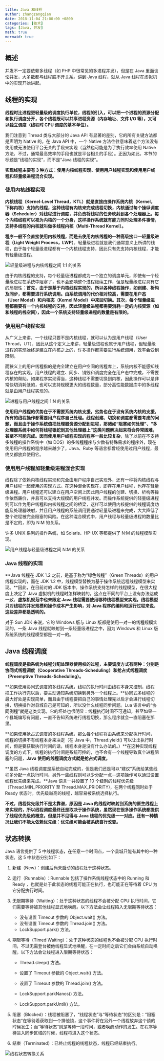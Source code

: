 ```yaml
---
title: Java 和线程
author: zhangzangqian
date: 2018-11-04 21:00:00 +0800
categories: [技术]
tags: [Java, 并发]
math: true
mermaid: true
---
```


## 概述

并发不一定要依赖多线程（如 PHP 中很常见的多进程并发），但是在 Java 里面谈论并发，大多数都与线程脱不开关系。讲到 Java 线程，就从 Java 线程在虚拟机中的实现开始讲起。

## 线程的实现

**线程时比进程更轻量级的调度执行单位，线程的引入，可以把一个进程的资源分配和执行调度分开，各个线程既可以共享进程资源（内存地址、文件 I/O 等），又可以独立调度（线程时 CPU 调度的基本单位）。**

我们注意到 Thread 类与大部分的 Java API 有显著的差别，它的所有关键方法都是声明为 Native 的。在 Java API 中，一个 Native 方法往往意味着这个方法没有使用或无法使用平台无关的手段来实现（当然也可能是为了执行效率使用 Native 方法，不过，通常最高效率的手段也就是平台相关的手段）。正因为如此，本节的标题是“线程的实现”，而不是“Java 线程的实现”。

**实现线程主要有 3 种方式：使用内核线程实现、使用用户线程实现和使用用户线程和轻量级进程混合实现。**

### 使用内核线程实现

**内核线程（Kernel-Level Thread，KTL）就是直接由操作系统内核（Kernel，下称内核）支持的线程，这种线程有内核来完成线程切换，内核通过每个操纵调度器（Scheduler）对线程进行调度，并负责将线程的任务映射到各个处理器上。每个内核线程可以视为内核的一个分身，这样操作系统就有能力同时处理多件事情，支持多线程的内核就叫做多线程内核（Multi-Thread Kernel）。**

**程序一般不会直接使用内核线程，而是去使用内核线程的一种高级接口—轻量级进程（Light Weight Process，LWP）**，轻量级进程就是我们通常意义上所讲的线程，由于每个轻量级进程都有一个内核线程支持，因此只有先支持内核线程，才能有轻量级进程。

![轻量级进程与内核线程之间 1:1 的关系](/assets/img/qljjcyxcgx.jpeg)

由于内核线程的支持，每个轻量级进程都成为一个独立的调度单元，即使有一个轻量级进程在系统中阻塞了，也不会影响整个进程继续工作，但是轻量级进程具有它的局限性：**首先，由于是基于内核线程实现的，所以各种线程操作，如创建、析构及同步，都需要进行系统调用。由系统调用的代价相对较高，需要在用户态（User Model）和内核态（Kernel Model）中来回切换。其次，每个轻量级进程都需要有一个内核线程的支持，因此轻量级进程都需要消耗一定的内核资源（如和线程的栈空间），因此一个系统支持轻量级进程的数量是有限的。**

### 使用用户线程实现

从广义上来讲，一个线程只要不是内核线程，就可以认为是用户线程（User Thread，UT），因此从这个定义上来讲，轻量级进程也属于用户线程，但轻量级进程的实现始终是建立在内核之上的，许多操作都需要进行系统调用，效率会受到限制。

而狭义上的用户线程指的是完全建立在用户空间的线程库上，系统内核不能感知线程存在的实现。用户线程的建立、同步、销毁和调度完全在用户态中完成，不需要内核的帮助。如果程序实现得当，这种线程不需要切换到内核，因此操作可以是非常快切消耗低的，也可以支持规模更大的线程数量，部分高性能数据库中的多线程就是由用户线程实现的。

![进程与用户线程之间 1:N 的关系](/assets/img/jcyyhxcgx.jpeg)

**使用用户线程的优势在于不需要系统内核支援，劣势也在于没有系统内核的支援，所有的线程操作都需要用户程序自己处理。线程创建、切换和调度都需要考虑的问题，而且由于操作系统值把处理器资源分配到进程，那诸如“阻塞如何处理”、“多处理器系统中如何将线程银蛇到其他处理器上”这类问题解决起来将会异常困难，甚至不可能完成。因而使用用户线程实现的程序一般比较复杂**，除了以前在不支持多线程的操作系统中（如 DOS）的多线程程序与少数有特殊需求的程序外，现在使用用户线程的程序越来越少了，Java、Ruby 等语言都曾经使用过用户线程，最终又都放弃使用它。

### 使用用户线程加轻量级进程混合实现

线程除了依赖内核线程实现和完全由用户程序自己实现外，还有一种将内核线程与用户线程一起使用的实现方式。在这种混合实现在，即存在用户线程，也存在轻量级进程。用户线程还可以建立在用户空间上因此用户线程的创建、切换、析构等操作依然廉价，并且可以支持大规模的用户线程并发。而操作系统提供的轻量级进程则可以作为用户线程和内核线程之间的桥梁，这样可以使用内核提供的线程调度功能及处理器映射，并且用户线程的系统调用要通过轻量级进程来完成，大大降低了整个进程被完全阻塞的风险。在这种混合模式中，用户线程与轻量级进程的数量比是不定的，即为 N:M 的关系。

许多 UNIX 系列的操作系统，如 Solaris、HP-UX 等都提供了 N:M 的线程模型实现。

![用户线程与轻量级进程之间 N:M 的关系](/assets/img/yhxcyqljjcgx.jpeg)

### Java 线程的实现

**Java 线程在 JDK 1.2 之前，是基于称为“绿色线程”（Green Threads）的用户线程实现的，而在 JDK 1.2 中，线程模型替换为基于操作系统远程线程模型来实现。**因此，在目前对的 JDK 版本中，操作系统支持怎样的线程模型，在很大程度上决定了 Java 虚拟机的线程时怎样映射的，这点在不同的平台上没有办法达成一致，**虚拟机规范中也未限定 Java 线程需要使用哪种线程模型来实现。线程模型只对线程的并发规模和操作成本产生影响，对 Java 程序的编码和运行过程来说，这些差异都是透明的。**

对于 Sun JDK 来说，它的 Windows 版与 Linux 版都是使用一对一的线程规模实现的，一条 Java 线程就映射到一条轻量级进程之中，因为 Windows 和 Linux 版系统系统的线程模型都是一对一的。

## Java 线程调度

**线程调度是指系统为线程分配处理器使用权的过程，主要调度方式有两种：分别是协同式线程调度（Cooperative Threads-Scheduling）和抢占式线程调度（Preemptive Threads-Scheduling）。**

**如果使用协同式调度的多线程系统，线程的执行时间由线程本身来控制，线程把工作执行完以后，要主动通知系统切换到另外一个线程上。**协同式多线程的最大好处是实现简单，而且由于线程要把自己的事情处理完以后才会进行线程切换，切换操作对县城自己是可知的，所以没什么线程同步问题。Lua 语言中的“协同例程”就是这类实现。它的坏处也很明显：线程执行时间不可通知，甚至如果一个县城编写有问题，一直不告知系统进行线程切换，那么程序就会一直阻塞在那里。

**如果使用抢占式调度的多线程系统，那么每个线程将由系统来分配执行时间，线程的切换不有线程本身来决定（在 Java 中，Thread.yield() 可以让出执行时间，但是要获取执行时间的话，线程本身是没有什么办法的。）**在这种实现线程调度的方式下，线程的执行时间是系统可控的，也不会有一个线程导致真个进程阻塞的问题，**Java 使用的线程调度方式就是抢占式调度。**

**虽然 Java 线程调度是系统自动完成的，但是我们还是可以“建议”系统给某些线程多分配一点执行时间，另外一些线程则可以少分配一点—这项操作可以通过设置线程优先级来完成。**Java 语言一共设置了 10 个级别的线程优先级（Thread.MIN_PRIORITY 至 Thread.MAX_PRIORITY)，在两个线程同时处于 Ready 状态时，优先级越高的线程，越容易被系统选择执行。

**不过，线程优先级并不是太靠谱，原因是 Java 的线程时映射到系统的原生线程上来实现的，所以线程调度最终还是取决于操作系统，虽然现在很多操作系统都提供了线程优先级的概念，但是并不见得与 Java 线程的优先级一一对应。还有一种情况让我们不能太依赖优先级：优先级可能会被系统自行改变。**

## 状态转换

Java 语言提供了 5 中线程状态，在任意一个时间点，一个县城只能有其中的一种状态，这 5 中状态分别如下：

1. 新建（New）：创建后尚未启动的线程处于这种状态。
2. 运行（Runnable）：Runnable 包括了操作系统线程状态中的 Running 和 Ready ，也就是处于此状态的线程可能正在执行，也可能正在等待着 CPU 为它分配执行时间。
3. 无限期等待（Waiting）：处于这种状态的线程不会被分配 CPU 执行时间，它们需要等待被其他线程显式地唤醒。以下方法会让线程陷入无限期等待状态：

    - 没有设置 Timeout 参数的 Object.wait() 方法。
    - 没有设置 Timeout 参数的 Thread.join() 方法。
    - LockSupport.park() 方法。

4. 期限等待（Timed Waiting）：处于这种状态的线程也不会被分配 CPU 执行时间，不过无需登台被他线程显式地唤醒，在一定时间之后它们会由系统自动唤醒。以下方法会让线程进入限期等待状态：
    
    - Thread.sleep() 方法。
    - 设置了 Timeout 参数的 Object.wait() 方法。
    - 设置了 Timeout 参数的 Thread.join() 方法。
    - LockSupport.parkNanos() 方法。
    
    - LockSupport.parkUntil() 方法。
5. 阻塞（Blocked）：线程被阻塞了，“线程状态”与“等待状态”的区别是：“阻塞状态”在等待着获取到一个排他锁，这个事件将在另外一个线程放弃这个锁的时候发生；而“等待状态“则是等待一段时间，或者唤醒动作的发生。在程序等待进入同步区域的时候，线程将进入这个状态。
6. 结束（Terminated）：已终止线程的线程状态，线程已经结束执行。

![线程状态转换关系](/assets/img/xcztzhgx.jpeg)

